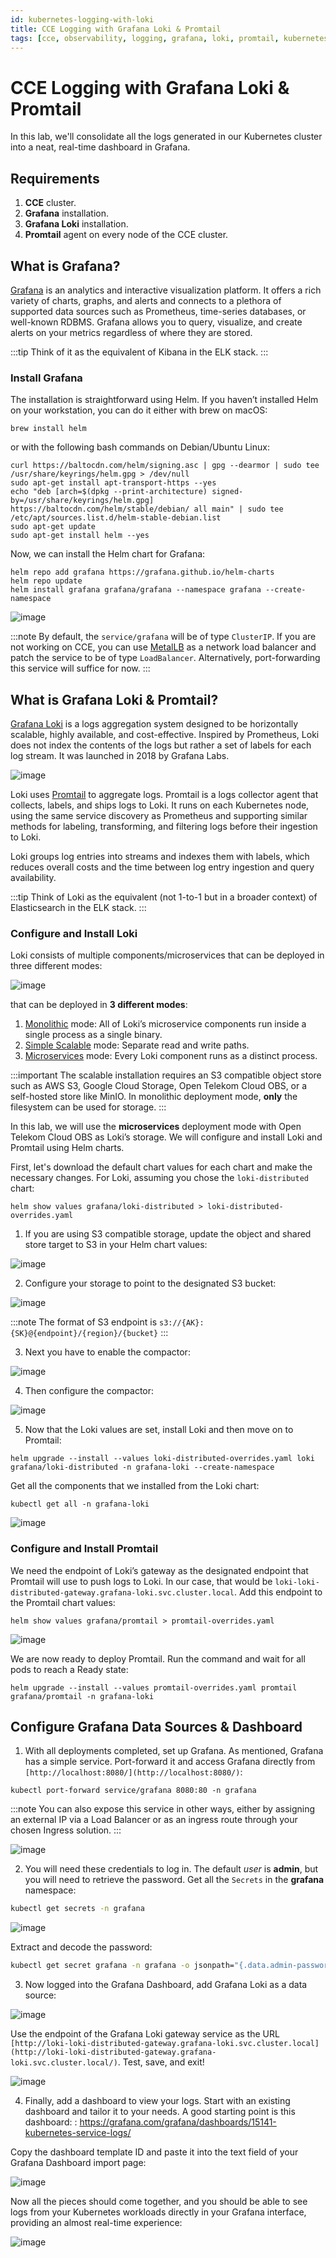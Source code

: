 ```yaml
---
id: kubernetes-logging-with-loki
title: CCE Logging with Grafana Loki & Promtail
tags: [cce, observability, logging, grafana, loki, promtail, kubernetes]
---
```


# CCE Logging with Grafana Loki & Promtail

In this lab, we'll consolidate all the logs generated in our Kubernetes cluster into a neat, real-time dashboard in Grafana.

Requirements
------------

1.  **CCE** cluster.
2.  **Grafana** installation.
3.  **Grafana Loki** installation.
4.  **Promtail** agent on every node of the CCE cluster.


What is Grafana?
----------------

[Grafana](https://grafana.com/) is an analytics and interactive visualization platform. It offers a rich variety of charts, graphs, and alerts and connects to a plethora of supported data sources such as Prometheus, time-series databases, or well-known RDBMS. Grafana allows you to query, visualize, and create alerts on your metrics regardless of where they are stored.

:::tip
Think of it as the equivalent of Kibana in the ELK stack.
:::

### Install Grafana

The installation is straightforward using Helm. If you haven’t installed Helm on your workstation, you can do it either with brew on macOS:


```shell
brew install helm
```

or with the following bash commands on Debian/Ubuntu Linux:

```shell
curl https://baltocdn.com/helm/signing.asc | gpg --dearmor | sudo tee /usr/share/keyrings/helm.gpg > /dev/null
sudo apt-get install apt-transport-https --yes
echo "deb [arch=$(dpkg --print-architecture) signed-by=/usr/share/keyrings/helm.gpg] https://baltocdn.com/helm/stable/debian/ all main" | sudo tee /etc/apt/sources.list.d/helm-stable-debian.list
sudo apt-get update
sudo apt-get install helm --yes
```

Now, we can install the Helm chart for Grafana:

```shell
helm repo add grafana https://grafana.github.io/helm-charts
helm repo update
helm install grafana grafana/grafana --namespace grafana --create-namespace
```

![image](/img/docs/blueprints/by-use-case/observability/kubernetes-logging-with-loki/1_m8J4oWftIIhbRunvacQ9JA.webp)

:::note
By default, the `service/grafana` will be of type `ClusterIP`. If you are not working on CCE, you can use [MetalLB](https://metallb.io/) as a network load balancer and patch the service to be of type `LoadBalancer`. Alternatively, port-forwarding this service will suffice for now.
:::

What is Grafana Loki & Promtail?
--------------------------------

[Grafana Loki](https://grafana.com/oss/loki/) is a logs aggregation system designed to be horizontally scalable, highly available, and cost-effective. Inspired by Prometheus, Loki does not index the contents of the logs but rather a set of labels for each log stream. It was launched in 2018 by Grafana Labs.


![image](/img/docs/blueprints/by-use-case/observability/kubernetes-logging-with-loki/1_x7vfbTFPrJDX9n99xuigmw.webp)

Loki uses [Promtail](https://grafana.com/docs/loki/latest/send-data/promtail/) to aggregate logs. Promtail is a logs collector agent that collects, labels, and ships logs to Loki. It runs on each Kubernetes node, using the same service discovery as Prometheus and supporting similar methods for labeling, transforming, and filtering logs before their ingestion to Loki.

Loki groups log entries into streams and indexes them with labels, which reduces overall costs and the time between log entry ingestion and query availability.

:::tip
Think of Loki as the equivalent (not 1-to-1 but in a broader context) of Elasticsearch in the ELK stack.
:::

### Configure and Install Loki

Loki consists of multiple components/microservices that can be deployed in three different modes:

![image](/img/docs/blueprints/by-use-case/observability/kubernetes-logging-with-loki/1_dxVzmGkmFHgkuyJmW1VK3g.webp)

that can be deployed in **3 different modes**:

1.  [Monolithic](https://grafana.com/docs/loki/latest/fundamentals/architecture/deployment-modes/#monolithic-mode) mode: All of Loki’s microservice components run inside a single process as a single binary.
2.  [Simple Scalable](https://grafana.com/docs/loki/latest/fundamentals/architecture/deployment-modes/#simple-scalable-deployment-mode) mode:  Separate read and write paths.
3.  [Microservices](https://grafana.com/docs/loki/latest/fundamentals/architecture/deployment-modes/#microservices-mode) mode: Every Loki component runs as a distinct process.

:::important
The scalable installation requires an S3 compatible object store such as AWS S3, Google Cloud Storage, Open Telekom Cloud OBS, or a self-hosted store like MinIO. In monolithic deployment mode, **only** the filesystem can be used for storage.
:::

In this lab, we will use the **microservices** deployment mode with Open Telekom Cloud OBS as Loki’s storage. We will configure and install Loki and Promtail using Helm charts.

First, let's download the default chart values for each chart and make the necessary changes. For Loki, assuming you chose the `loki-distributed` chart:


```shell
helm show values grafana/loki-distributed > loki-distributed-overrides.yaml
```

1. If you are using S3 compatible storage, update the object and shared store target to S3 in your Helm chart values:

![image](/img/docs/blueprints/by-use-case/observability/kubernetes-logging-with-loki/1_m6H5W8D5FxdxunL0PYZjmQ.webp)

2. Configure your storage to point to the designated S3 bucket:

![image](/img/docs/blueprints/by-use-case/observability/kubernetes-logging-with-loki/1_be63glOSUO7fwc21h1KVDA.webp)

:::note
The format of S3 endpoint is `s3://{AK}:{SK}@{endpoint}/{region}/{bucket}`
:::

3. Next you have to enable the compactor:

![image](/img/docs/blueprints/by-use-case/observability/kubernetes-logging-with-loki/1_QQU5x7QDEmOBj95hOiAaAw.webp)

4. Then configure the compactor:

![image](/img/docs/blueprints/by-use-case/observability/kubernetes-logging-with-loki/1_SL6Snpm9qU_ubI3DrfPskA.webp)


5. Now that the Loki values are set, install Loki and then move on to Promtail:

```shell
helm upgrade --install --values loki-distributed-overrides.yaml loki grafana/loki-distributed -n grafana-loki --create-namespace
```

Get all the components that we installed from the Loki chart:

```
kubectl get all -n grafana-loki
```

![image](/img/docs/blueprints/by-use-case/observability/kubernetes-logging-with-loki/1_0WVdeJICkfrez73x43r1bQ.webp)


### Configure and Install Promtail

We need the endpoint of Loki’s gateway as the designated endpoint that Promtail will use to push logs to Loki. In our case, that would be `loki-loki-distributed-gateway.grafana-loki.svc.cluster.local`. Add this endpoint to the Promtail chart values:

```shell
helm show values grafana/promtail > promtail-overrides.yaml
```

![image](/img/docs/blueprints/by-use-case/observability/kubernetes-logging-with-loki/1_-MaxuCNpIezRgFm-VQZ_ow.webp)

We are now ready to deploy Promtail. Run the command and wait for all pods to reach a Ready state:

```shell
helm upgrade --install --values promtail-overrides.yaml promtail grafana/promtail -n grafana-loki
```

Configure Grafana Data Sources & Dashboard
------------------------------------------

1. With all deployments completed, set up Grafana. As mentioned, Grafana has a simple service. Port-forward it and access Grafana directly from  `[http://localhost:8080/](http://localhost:8080/)`:

```
kubectl port-forward service/grafana 8080:80 -n grafana
```

:::note
You can also expose this service in other ways, either by assigning an external IP via a Load Balancer or as an ingress route through your chosen Ingress solution.
:::

![image](/img/docs/blueprints/by-use-case/observability/kubernetes-logging-with-loki/1_dSCLtTxGHOeAawTkJGI0lg.webp)


2. You will need these credentials to log in. The default *user* is **admin**, but you will need to retrieve the password. Get all the `Secrets` in the **grafana** namespace:

```bash
kubectl get secrets -n grafana
```

![image](/img/docs/blueprints/by-use-case/observability/kubernetes-logging-with-loki/1_t_0OqRNB4kaMlbUpQZkshQ.webp)

Extract and decode the password:

```bash
kubectl get secret grafana -n grafana -o jsonpath="{.data.admin-password}" | base64 --decode ; echo
```

3. Now logged into the Grafana Dashboard, add Grafana Loki as a data source:

![image](/img/docs/blueprints/by-use-case/observability/kubernetes-logging-with-loki/1_R2CxfRgIMj9uXGzYMcA0GA.webp)

Use the endpoint of the Grafana Loki gateway service as the URL `[http://loki-loki-distributed-gateway.grafana-loki.svc.cluster.local](http://loki-loki-distributed-gateway.grafana-loki.svc.cluster.local/)`. Test, save, and exit!

![image](/img/docs/blueprints/by-use-case/observability/kubernetes-logging-with-loki/1_0ILMUg1ZbO5W--NfKjkeWQ.webp)

4. Finally, add a dashboard to view your logs. Start with an existing dashboard and tailor it to your needs. A good starting point is this dashboard: : https://grafana.com/grafana/dashboards/15141-kubernetes-service-logs/
   
Copy the dashboard template ID and paste it into the text field of your Grafana Dashboard import page:

![image](/img/docs/blueprints/by-use-case/observability/kubernetes-logging-with-loki/1_bPVWpLNj1oS71KIZQI6A9Q.webp)


Now all the pieces should come together, and you should be able to see logs from your Kubernetes workloads directly in your Grafana interface, providing an almost real-time experience:

![image](/img/docs/blueprints/by-use-case/observability/kubernetes-logging-with-loki/1_JhD38QI651EA3UW_LYF_qg.webp)
